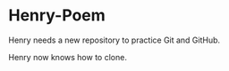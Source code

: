 # Henry-Poem
Henry needs a new repository to practice Git and GitHub.

Henry now knows how to clone.
